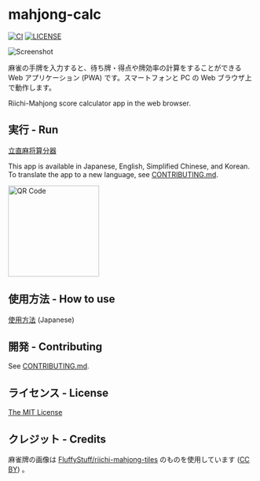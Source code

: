 # mahjong-calc

[![CI](https://github.com/livewing/mahjong-calc/workflows/CI/badge.svg)](https://github.com/livewing/mahjong-calc/actions?query=workflow%3ACI)
[![LICENSE](https://img.shields.io/github/license/livewing/mahjong-calc)](./LICENSE)

![Screenshot](https://user-images.githubusercontent.com/7447366/167593547-c88f910a-65f5-48ec-853b-668efe03c900.png)

麻雀の手牌を入力すると、待ち牌・得点や牌効率の計算をすることができる Web アプリケーション (PWA) です。スマートフォンと PC の Web ブラウザ上で動作します。

Riichi-Mahjong score calculator app in the web browser.

## 実行 - Run

[立直麻将算分器](https://mahjong-calc.livewing.net/)

This app is available in Japanese, English, Simplified Chinese, and Korean. To translate the app to a new language, see [CONTRIBUTING.md](./CONTRIBUTING.md).

<img src="https://user-images.githubusercontent.com/7447366/107044000-11f10500-6807-11eb-99c9-198b481f0f3e.png" width="185" alt="QR Code" />

## 使用方法 - How to use

[使用方法](./doc/how-to-use.md) (Japanese)

## 開発 - Contributing

See [CONTRIBUTING.md](./CONTRIBUTING.md).

## ライセンス - License

[The MIT License](./LICENSE)

## クレジット - Credits

麻雀牌の画像は [FluffyStuff/riichi-mahjong-tiles](https://github.com/FluffyStuff/riichi-mahjong-tiles) のものを使用しています ([CC BY](https://github.com/FluffyStuff/riichi-mahjong-tiles/blob/master/LICENSE.md)) 。
